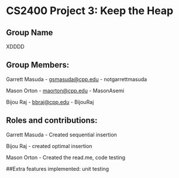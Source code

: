 # CS2400 Project 3: Keep the Heap

## Group Name
XDDDD

## Group Members:
Garrett Masuda - gsmasuda@cpp.edu - notgarrettmasuda

Mason Orton - maorton@cpp.edu - MasonAsemi

Bijou Raj - bbraj@cpp.edu - BijouRaj

## Roles and contributions:
Garrett Masuda - Created sequential insertion

Bijou Raj - created optimal insertion

Mason Orton - Created the read.me, code testing

##Extra features implemented: unit testing
